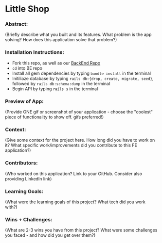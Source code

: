 # Little Shop 

### Abstract:
(Briefly describe what you built and its features. What problem is the app solving? How does this application solve that problem?)

### Installation Instructions:
- Fork this repo, as well as our [BackEnd Repo](https://github.com/Sgalvin36/little_shop)
- `cd` into BE repo
- Install all gem dependencies by typing `bundle install` in the terminal
- Initiliaze database by typing `rails db:{drop, create, migrate, seed}`, followed by `rails db:schema:dump` in the terminal
- Begin API by typing `rails s` in the terminal

### Preview of App:
(Provide ONE gif or screenshot of your application - choose the "coolest" piece of functionality to show off. gifs preferred!)

### Context:
(Give some context for the project here. How long did you have to work on it? What specific work/improvements did you contribute to this FE application?)

### Contributors:
(Who worked on this application? Link to your GitHub. Consider also providing LinkedIn link)

### Learning Goals:
(What were the learning goals of this project? What tech did you work with?)

### Wins + Challenges:
(What are 2-3 wins you have from this project? What were some challenges you faced - and how did you get over them?)
